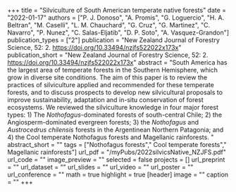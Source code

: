 +++
title = "Silviculture of South American temperate native forests"
date = "2022-01-17"
authors = ["P. J. Donoso", "A. Promis", "G. Loguercio", "H. A. Beltran", "M. Caselli", "L. M. Chauchard", "G. Cruz", "G. Martinez", "C. Navarro", "P. Nunez", "C. Salas-Eljatib", "D. P. Soto", "A. Vasquez-Grandon"]
publication_types = ["2"]
publication = "New Zealand Journal of Forestry Science, 52: 2. https://doi.org/10.33494/nzjfs522022x173x"
publication_short = "New Zealand Journal of Forestry Science, 52: 2. https://doi.org/10.33494/nzjfs522022x173x"
abstract = "South America has the largest area of temperate forests in the Southern Hemisphere, which grow in diverse site conditions. The aim of this paper is to review the practices of silviculture applied and recommended for these temperate forests, and to discuss prospects to develop new silvicultural proposals to improve sustainability, adaptation and in-situ conservation of forest ecosystems. We reviewed the silviculture knowledge in four major forest types: 1) The *Nothofagus*-dominated forests of south-central Chile; 2) the Angiosperm-dominated evergreen forests; 3) the *Nothofagus* and *Austrocedrus chilensis* forests in the Argentinean Northern Patagonia; and 4) the Cool temperate Nothofagus forests and Magellanic rainforests. "
abstract_short = ""
tags = ["Nothofagus forests"," Cool temperate forests"," Magellanic rainforests"]
url_pdf = "/myPubs/2022silvicsNative_NZJFS.pdf"
url_code = ""
image_preview = ""
selected = false
projects = []
url_preprint = ""
url_dataset = ""
url_slides = ""
url_video = ""
url_poster = ""
url_conference = ""
math = true
highlight = true
[header]
image = ""
caption = ""
+++
